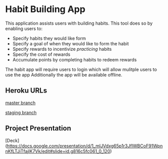 
# Habit Building App
This application assists users with building habits. This tool does so by enabling users to:
* Specify habits they would like form
* Specify a goal of when they would like to form the habit
* Specify rewards to incentivize *practicing* habits
* Specify the cost of rewards
* Accumulate points by completing habits to redeem rewards

The habit app will require users to login which will allow mulitple users to use the app
Additionally the app will be available offline.

## Heroku URLs  
  [master branch](https://habit-app-2020.herokuapp.com/)
  
  [staging branch](https://habit-stagingbranch-2020.herokuapp.com/)
  
## Project Presentation
  [Deck] (https://docs.google.com/presentation/d/1_mlJVdxg65p1r3JflWBCoF91WpnnKfLTJiTfajlK7Vk/edit#slide=id.g816c5fc061_0_120)



